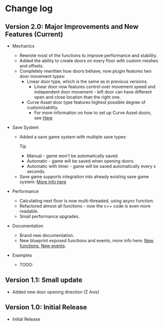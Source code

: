 # Change log

## Version 2.0: Major Improvements and New Features (Current)

- Mechanics
    - Rewrote most of the functions to improve performance and stability.
    - Added the ability to create doors on every floor with custom meshes and offsets.
    - Completely rewritten how doors behave, now plugin features two door movement types:
        - Linear door type, which is the same as in previous versions.
            - Linear door now features control over movement speed and independent door movement - left door can have different open and close location than the right one.
        - Curve Asset door type features highest possible degree of customizability.
            - For more information on how to set up Curve Asset doors, see [Here](/guides/doors-setup.md)

- Save System
    - Added a save game system with multiple save types:
        >[!Tip]
        >- Manual - game won't be automatically saved.
        >- Automatic - game will be saved when opening doors.
        >- Automatic with timer - game will be saved automatically every x seconds.
    - Save game supports integration into already existing save game system: [More info here]()
- Performance
    - Calculating next floor is now multi-threaded, using async function.
    - Refactored almost all functions - now the c++ code is even more readable.
    - Small performance upgrades.
- Documentation
    - Brand new documentation.
    - New blueprint exposed functions and events, more info here: [New functions](), [New events]().
- Examples
    - TODO:

## Version 1.1: Small update
- Added new door opening direction (Z Axis)

## Version 1.0: Initial Release
- Initial Release